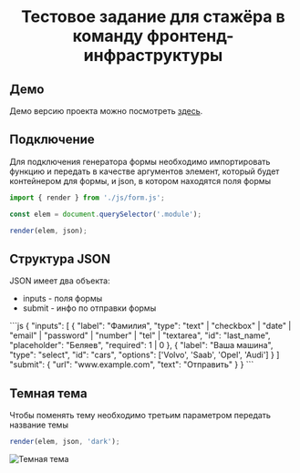 <h1 align="center">Тестовое задание для стажёра в команду фронтенд-инфраструктуры</h1>

## Демо
Демо версию проекта можно посмотреть [здесь](https://arsb29.github.io/form-generation/).

## Подключение
Для подключения генератора формы необходимо импортировать функцию и передать в качестве аргументов элемент, который будет контейнером для формы, и json, в котором находятся поля формы
```js
import { render } from './js/form.js';

const elem = document.querySelector('.module');

render(elem, json);
```

## Структура JSON
JSON имеет два объекта:
<ul>
    <li>inputs - поля формы</li>
    <li>submit - инфо по отправки формы</li>
</ul>
```js
{
    "inputs": [
    {
        "label": "Фамилия",
        "type": "text" | "checkbox" | "date" | "email" | "password" | "number" | "tel" | "textarea",
        "id": "last_name",
        "placeholder": "Беляев",
        "required": 1 | 0
    },
    {
        "label": "Ваша машина",
        "type": "select",
        "id": "cars",
        "options": ['Volvo', 'Saab', 'Opel', 'Audi']
    }
    ]
    "submit": {
        "url": "www.example.com",
        "text": "Отправить"
    }
}
```

## Темная тема
Чтобы поменять тему необходимо третьим параметром передать название темы
```js
render(elem, json, 'dark');
```
![Темная тема](https://user-images.githubusercontent.com/47639785/123540152-3a41b780-d746-11eb-8706-70dae743d756.gif)
